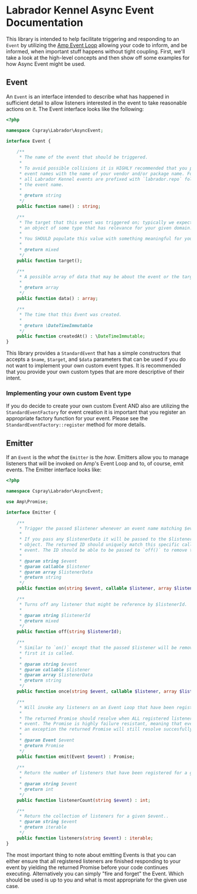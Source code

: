 # Labrador Kennel Async Event Documentation

This library is intended to help facilitate triggering and responding to an 
`Event` by utilizing the [Amp Event Loop] allowing your code to inform, and 
be informed, when important stuff happens without tight coupling. First, 
we'll take a look at the high-level concepts and then show off some examples 
for how Async Event might be used.

##  Event

An `Event` is an interface intended to describe what has happened in sufficient 
detail to allow listeners interested in the event to take reasonable actions on 
it. The Event interface looks like the following:

```php
<?php

namespace Cspray\Labrador\AsyncEvent;

interface Event {
    
    /**
     * The name of the event that should be triggered.
     *
     * To avoid possible collisions it is HIGHLY recommended that you prefix any
     * event names with the name of your vendor and/or package name. For example,
     * all Labrador Kennel events are prefixed with `labrador.repo` followed by 
     * the event name. 
     * 
     * @return string   
     */
    public function name() : string;

    /**
     * The target that this event was triggered on; typically we expect this to be
     * an object of some type that has relevance for your given domain.
     *
     * You SHOULD populate this value with something meaningful for your given domain.  
     * 
     * @return mixed
     */
    public function target();

    /**
     * A possible array of data that may be about the event or the target.
     * 
     * @return array
     */
    public function data() : array;

    /**
     * The time that this Event was created.
     * 
     * @return \DateTimeImmutable
     */
    public function createdAt() : \DateTimeImmutable;
}
```

This library provides a `StandardEvent` that has a simple constructors that 
accepts a `$name`, `$target`, and `$data` parameters that can be used if you 
do not want to implement your own custom event types. It is recommended that 
you provide your own custom types that are more descriptive of their intent.

### Implementing your own custom Event type

If you do decide to create your own custom Event AND also are utilizing the 
`StandardEventFactory` for event creation it is important that you register 
an appropriate factory function for your event. Please see the 
`StandardEventFactory::register` method for more details.

## Emitter

If an `Event` is the _what_ the `Emitter` is the _how_. Emitters allow you 
to manage listeners that will be invoked on Amp's Event Loop and to, of course, 
emit events. The Emitter interface looks like:

```php
<?php

namespace Cspray\Labrador\AsyncEvent;

use Amp\Promise;

interface Emitter {

    /**
     * Trigger the passed $listener whenever an event name matching $event is emitted.
     * 
     * If you pass any $listenerData it will be passed to the $listener AFTER the Event 
     * object. The returned ID should uniquely match this specific callable for this 
     * event. The ID should be able to be passed to `off()` to remove this listener.
     * 
     * @param string $event
     * @param callable $listener
     * @param array $listenerData
     * @return string
     */
    public function on(string $event, callable $listener, array $listenerData = []) : string;

    /**
     * Turns off any listener that might be reference by $listenerId. 
     * 
     * @param string $listenerId
     * @return mixed
     */
    public function off(string $listenerId);

    /**
     * Similar to `on()` except that the passed $listener will be removed the 
     * first it is called. 
     *  
     * @param string $event
     * @param callable $listener
     * @param array $listenerData
     * @return string
     */
    public function once(string $event, callable $listener, array $listenerData = []) : string;

    /**
     * Will invoke any listeners on an Event Loop that have been registered for the given $event.
     *
     * The returned Promise should resolve when ALL registered listeners have finished responding to the 
     * event. The Promise is highly failure resistant, meaning that even if every single listener throws 
     * an exception the returned Promise will still resolve succesfully.
     * 
     * @param Event $event
     * @return Promise
     */
    public function emit(Event $event) : Promise;
    
    /**
     * Return the number of listeners that have been registered for a given $event
     * 
     * @param string $event
     * @return int
     */
    public function listenerCount(string $event) : int;

    /**
     * Return the collection of listeners for a given $event.. 
     * @param string $event
     * @return iterable
     */
    public function listeners(string $event) : iterable;
}
```

The most important thing to note about emitting Events is that you can either ensure that all 
registered listeners are finished responding to your event by yielding the returned Promise 
before your code continues executing. Alternatively you can simply "fire and forget" the Event. 
Which should be used is up to you and what is most appropriate for the given use case.

[Amp Event Loop]: https://amphp.org/amp/event-loop/